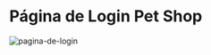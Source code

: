 # Página de Login Pet Shop
<a href="https://maferrs.github.io/pagina-de-login/"></a>
 
![pagina-de-login](https://user-images.githubusercontent.com/90789503/171971692-13637a69-833a-4bf5-8de0-dcc23eb74c56.png)


 
